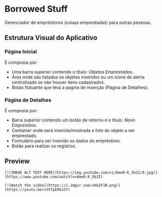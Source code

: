 <!-- # borrowed_stuff

A new Flutter project.

## Getting Started

This project is a starting point for a Flutter application.

A few resources to get you started if this is your first Flutter project:

- [Lab: Write your first Flutter app](https://flutter.dev/docs/get-started/codelab)
- [Cookbook: Useful Flutter samples](https://flutter.dev/docs/cookbook)

For help getting started with Flutter, view our
[online documentation](https://flutter.dev/docs), which offers tutorials,
samples, guidance on mobile development, and a full API reference. -->

<h1>Borrowed Stuff</h1>
    <p>Gerenciador de empréstimos (coisas emprestadas) para outras pessoas.</p>
    <h2>Estrutura Visual do Aplicativo</h2>
        <h3>Página Inicial</h3>
        É composta por:
        <ul>
            <li>
                Uma barra superior contendo o título: <em>Objetos Emprestados</em>.
            </li>
            <li>
                Área onde são listados os objetos inseridos ou um ícone de alerta centralizado se não houver itens
                cadastrados.
            </li>
            <li>
                Botão flutuante que leva à pagina de inserção (Página de Detalhes).
            </li>
        </ul>
        <h3>Página de Detalhes</h3>
        É composta por:
        <ul>
            <li>
                Barra superior contendo um botão de retorno e o título: <em>Novo Empréstimo</em>.
            </li>
            <li>
                Container onde será inserida/mostrada a foto do objeto a ser emprestado.
            </li>
            <li>
                Formulário para ser inserido os dados do empréstimo.
            </li>
            <li>
                Botão para realizar os registros.
            </li>
        </ul>
    <h2>Preview</h2>
        <!-- <iframe width="560" height="315" src="https://www.youtube.com/embed/6me0-K_5b2I" frameborder="0" allow="accelerometer; autoplay; encrypted-media; gyroscope; picture-in-picture" allowfullscreen></iframe> -->
    
    [![IMAGE ALT TEXT HERE](https://img.youtube.com/vi/6me0-K_5b2I/0.jpg)](https://www.youtube.com/watch?v=6me0-K_5b2I)

    [![Watch the video](https://i.imgur.com/vKb2F1B.png)](https://youtu.be/vt5fpE0bzSY)
